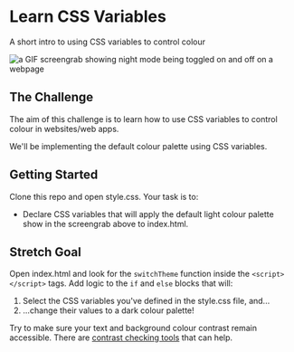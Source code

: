 # Learn CSS Variables

A short intro to using CSS variables to control colour

![a GIF screengrab showing night mode being toggled on and off on a webpage](https://i.gyazo.com/85b3feda950cbb649bdbf79adff5a7f6.gif)

## The Challenge

The aim of this challenge is to learn how to use CSS variables to control colour in websites/web apps.

We'll be implementing the default colour palette using CSS variables.

## Getting Started

Clone this repo and open style.css. Your task is to:

- Declare CSS variables that will apply the default light colour palette show in the screengrab above to index.html.

## Stretch Goal

Open index.html and look for the `switchTheme` function inside the `<script></script>` tags. Add logic to the `if` and `else` blocks that will:

1. Select the CSS variables you've defined in the style.css file, and...
2. ...change their values to a dark colour palette!

Try to make sure your text and background colour contrast remain accessible. There are [contrast checking tools](https://contrastchecker.com/) that can help.
